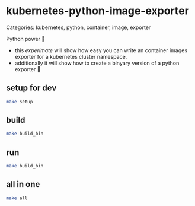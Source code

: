 # kubernetes-python-image-exporter

Categories: kubernetes, python, container, image, exporter

Python power :snake: 

- this *experimate* will show how easy you can write an container images exporter for a kubernetes cluster namespace.
- additionally it will show how to create a binyary version of a python exporter :speedboat:

## setup for dev
```bash
make setup
```
## build
```bash
make build_bin
```
## run
```bash
make build_bin
```

## all in one
```bash
make all
```

